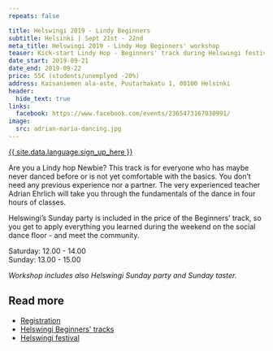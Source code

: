```yaml
---
repeats: false

title: Helswingi 2019 - Lindy Beginners
subtitle: Helsinki | Sept 21st - 22nd
meta_title: Helswingi 2019 - Lindy Hop Beginners' workshop
teaser: Kick-start Lindy Hop - Beginners' track during Helswingi festival.
date_start: 2019-09-21
date_end: 2019-09-22
price: 55€ (students/unemplyed -20%)
address: Kaisaniemen ala-aste, Puutarhakatu 1, 00100 Helsinki
header:
  hide_text: true
links:
  facebook: https://www.facebook.com/events/2365473167030991/
image:
  src: adrian-maria-dancing.jpg
---
```


<a href="https://www.helswingi.fi/register-beginners" target="_blank" class="button">{{ site.data.language.sign_up_here }}</a>

Are you a Lindy hop Newbie? This track is for everyone who has maybe never danced before or is not yet comfortable with the basics. You don’t need any previous experience nor a partner. The very experienced teacher Adrian Ehrlich will take you through the fundamentals of the dance in four hours of classes.

Helswingi’s Sunday party is included in the price of the Beginners’ track, so you get to apply everything you learned during the weekend on the social dance floor - and meet the community.

Saturday: 12.00 - 14.00  
Sunday: 13.00 - 15.00

_Workshop includes also Helswingi Sunday party and Sunday taster._


## Read more

- [Registration](https://www.helswingi.fi/register-beginners)
- [Helswingi Beginners' tracks](https://www.helswingi.fi/classes/#beginners)
- [Helswingi festival](https://www.helswingi.fi/)
